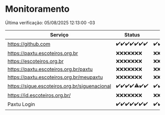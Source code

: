 # Monitoramento

Última verificação: 05/08/2025 12:13:00 -03

|Serviço|Status|Últimas 24h|
|---|---|---|
|https://github.com|<span title="2025-07-29: OK=22">✔️</span><span title="2025-07-30: OK=23">✔️</span><span title="2025-07-31: OK=23">✔️</span><span title="2025-08-01: OK=22">✔️</span><span title="2025-08-02: OK=23">✔️</span><span title="2025-08-03: OK=22">✔️</span><span title="2025-08-04: OK=14">✔️</span>|<span title="04/08/2025 13:14:00 -03 : 200">✔️</span><span title="04/08/2025 14:15:00 -03 : 200">✔️</span><span title="04/08/2025 15:15:00 -03 : 200">✔️</span><span title="04/08/2025 16:12:00 -03 : 200">✔️</span><span title="04/08/2025 17:12:00 -03 : 200">✔️</span><span title="04/08/2025 18:10:00 -03 : 200">✔️</span><span title="04/08/2025 19:10:00 -03 : 200">✔️</span><span title="04/08/2025 20:10:00 -03 : 200">✔️</span><span title="04/08/2025 21:54:00 -03 : 200">✔️</span><span title="04/08/2025 23:58:00 -03 : 200">✔️</span><span title="05/08/2025 01:06:00 -03 : 200">✔️</span><span title="05/08/2025 02:20:00 -03 : 200">✔️</span><span title="05/08/2025 03:18:00 -03 : 200">✔️</span><span title="05/08/2025 04:17:00 -03 : 200">✔️</span><span title="05/08/2025 05:15:00 -03 : 200">✔️</span><span title="05/08/2025 06:17:00 -03 : 200">✔️</span><span title="05/08/2025 07:12:00 -03 : 200">✔️</span><span title="05/08/2025 08:10:00 -03 : 200">✔️</span><span title="05/08/2025 09:21:00 -03 : 200">✔️</span><span title="05/08/2025 10:34:00 -03 : 200">✔️</span><span title="05/08/2025 11:15:00 -03 : 200">✔️</span><span title="05/08/2025 12:13:00 -03 : 200">✔️</span>|
|https://paxtu.escoteiros.org.br|<span title="2025-07-29: Falhas=22">❌</span><span title="2025-07-30: Falhas=23">❌</span><span title="2025-07-31: Falhas=23">❌</span><span title="2025-08-01: Falhas=22">❌</span><span title="2025-08-02: Falhas=23">❌</span><span title="2025-08-03: Falhas=22">❌</span><span title="2025-08-04: Falhas=14">❌</span>|<span title="04/08/2025 13:14:00 -03 : 403">❌</span><span title="04/08/2025 14:15:00 -03 : 403">❌</span><span title="04/08/2025 15:15:00 -03 : 403">❌</span><span title="04/08/2025 16:12:00 -03 : 403">❌</span><span title="04/08/2025 17:12:00 -03 : 403">❌</span><span title="04/08/2025 18:10:00 -03 : 403">❌</span><span title="04/08/2025 19:10:00 -03 : 403">❌</span><span title="04/08/2025 20:10:00 -03 : 403">❌</span><span title="04/08/2025 21:54:00 -03 : 403">❌</span><span title="04/08/2025 23:58:00 -03 : 403">❌</span><span title="05/08/2025 01:06:00 -03 : 403">❌</span><span title="05/08/2025 02:20:00 -03 : 403">❌</span><span title="05/08/2025 03:18:00 -03 : 403">❌</span><span title="05/08/2025 04:17:00 -03 : 403">❌</span><span title="05/08/2025 05:15:00 -03 : 403">❌</span><span title="05/08/2025 06:17:00 -03 : 403">❌</span><span title="05/08/2025 07:12:00 -03 : 403">❌</span><span title="05/08/2025 08:10:00 -03 : 403">❌</span><span title="05/08/2025 09:21:00 -03 : 403">❌</span><span title="05/08/2025 10:34:00 -03 : 403">❌</span><span title="05/08/2025 11:15:00 -03 : 403">❌</span><span title="05/08/2025 12:13:00 -03 : 403">❌</span>|
|https://escoteiros.org.br|<span title="2025-07-29: Falhas=22">❌</span><span title="2025-07-30: Falhas=23">❌</span><span title="2025-07-31: Falhas=23">❌</span><span title="2025-08-01: Falhas=22">❌</span><span title="2025-08-02: Falhas=23">❌</span><span title="2025-08-03: Falhas=22">❌</span><span title="2025-08-04: Falhas=14">❌</span>|<span title="04/08/2025 13:14:00 -03 : 403">❌</span><span title="04/08/2025 14:15:00 -03 : 403">❌</span><span title="04/08/2025 15:15:00 -03 : 403">❌</span><span title="04/08/2025 16:12:00 -03 : 403">❌</span><span title="04/08/2025 17:12:00 -03 : 403">❌</span><span title="04/08/2025 18:10:00 -03 : 403">❌</span><span title="04/08/2025 19:10:00 -03 : 403">❌</span><span title="04/08/2025 20:10:00 -03 : 403">❌</span><span title="04/08/2025 21:54:00 -03 : 403">❌</span><span title="04/08/2025 23:58:00 -03 : 403">❌</span><span title="05/08/2025 01:06:00 -03 : 403">❌</span><span title="05/08/2025 02:20:00 -03 : 403">❌</span><span title="05/08/2025 03:18:00 -03 : 403">❌</span><span title="05/08/2025 04:17:00 -03 : 403">❌</span><span title="05/08/2025 05:15:00 -03 : 403">❌</span><span title="05/08/2025 06:17:00 -03 : 403">❌</span><span title="05/08/2025 07:12:00 -03 : 403">❌</span><span title="05/08/2025 08:10:00 -03 : 403">❌</span><span title="05/08/2025 09:21:00 -03 : 403">❌</span><span title="05/08/2025 10:34:00 -03 : 403">❌</span><span title="05/08/2025 11:15:00 -03 : 403">❌</span><span title="05/08/2025 12:13:00 -03 : 403">❌</span>|
|https://paxtu.escoteiros.org.br/paxtu|<span title="2025-07-29: Falhas=22">❌</span><span title="2025-07-30: Falhas=23">❌</span><span title="2025-07-31: Falhas=23">❌</span><span title="2025-08-01: Falhas=22">❌</span><span title="2025-08-02: Falhas=23">❌</span><span title="2025-08-03: Falhas=22">❌</span><span title="2025-08-04: Falhas=14">❌</span>|<span title="04/08/2025 13:14:00 -03 : 403">❌</span><span title="04/08/2025 14:15:00 -03 : 403">❌</span><span title="04/08/2025 15:15:00 -03 : 403">❌</span><span title="04/08/2025 16:12:00 -03 : 403">❌</span><span title="04/08/2025 17:12:00 -03 : 403">❌</span><span title="04/08/2025 18:10:00 -03 : 403">❌</span><span title="04/08/2025 19:10:00 -03 : 403">❌</span><span title="04/08/2025 20:10:00 -03 : 403">❌</span><span title="04/08/2025 21:54:00 -03 : 403">❌</span><span title="04/08/2025 23:58:00 -03 : 403">❌</span><span title="05/08/2025 01:06:00 -03 : 403">❌</span><span title="05/08/2025 02:20:00 -03 : 403">❌</span><span title="05/08/2025 03:18:00 -03 : 403">❌</span><span title="05/08/2025 04:17:00 -03 : 403">❌</span><span title="05/08/2025 05:15:00 -03 : 403">❌</span><span title="05/08/2025 06:17:00 -03 : 403">❌</span><span title="05/08/2025 07:12:00 -03 : 403">❌</span><span title="05/08/2025 08:10:00 -03 : 403">❌</span><span title="05/08/2025 09:21:00 -03 : 403">❌</span><span title="05/08/2025 10:34:00 -03 : 403">❌</span><span title="05/08/2025 11:15:00 -03 : 403">❌</span><span title="05/08/2025 12:13:00 -03 : 403">❌</span>|
|https://paxtu.escoteiros.org.br/meupaxtu|<span title="2025-07-29: Falhas=22">❌</span><span title="2025-07-30: Falhas=23">❌</span><span title="2025-07-31: Falhas=23">❌</span><span title="2025-08-01: Falhas=22">❌</span><span title="2025-08-02: Falhas=23">❌</span><span title="2025-08-03: Falhas=22">❌</span><span title="2025-08-04: Falhas=14">❌</span>|<span title="04/08/2025 13:14:00 -03 : 403">❌</span><span title="04/08/2025 14:15:00 -03 : 403">❌</span><span title="04/08/2025 15:15:00 -03 : 403">❌</span><span title="04/08/2025 16:12:00 -03 : 403">❌</span><span title="04/08/2025 17:12:00 -03 : 403">❌</span><span title="04/08/2025 18:10:00 -03 : 403">❌</span><span title="04/08/2025 19:10:00 -03 : 403">❌</span><span title="04/08/2025 20:10:00 -03 : 403">❌</span><span title="04/08/2025 21:54:00 -03 : 403">❌</span><span title="04/08/2025 23:58:00 -03 : 403">❌</span><span title="05/08/2025 01:06:00 -03 : 403">❌</span><span title="05/08/2025 02:20:00 -03 : 403">❌</span><span title="05/08/2025 03:18:00 -03 : 403">❌</span><span title="05/08/2025 04:17:00 -03 : 403">❌</span><span title="05/08/2025 05:15:00 -03 : 403">❌</span><span title="05/08/2025 06:17:00 -03 : 403">❌</span><span title="05/08/2025 07:12:00 -03 : 403">❌</span><span title="05/08/2025 08:10:00 -03 : 403">❌</span><span title="05/08/2025 09:21:00 -03 : 403">❌</span><span title="05/08/2025 10:34:00 -03 : 403">❌</span><span title="05/08/2025 11:15:00 -03 : 403">❌</span><span title="05/08/2025 12:13:00 -03 : 403">❌</span>|
|https://sigue.escoteiros.org.br/siguenacional|<span title="2025-07-29: OK=22">✔️</span><span title="2025-07-30: OK=23">✔️</span><span title="2025-07-31: OK=23">✔️</span><span title="2025-08-01: OK=22">✔️</span><span title="2025-08-02: OK=22, Falhas=1">⚠️</span><span title="2025-08-03: OK=22">✔️</span><span title="2025-08-04: OK=14">✔️</span>|<span title="04/08/2025 13:14:00 -03 : 200">✔️</span><span title="04/08/2025 14:15:00 -03 : 200">✔️</span><span title="04/08/2025 15:15:00 -03 : 200">✔️</span><span title="04/08/2025 16:12:00 -03 : 200">✔️</span><span title="04/08/2025 17:12:00 -03 : 200">✔️</span><span title="04/08/2025 18:10:00 -03 : 200">✔️</span><span title="04/08/2025 19:10:00 -03 : 200">✔️</span><span title="04/08/2025 20:10:00 -03 : 200">✔️</span><span title="04/08/2025 21:54:00 -03 : 200">✔️</span><span title="04/08/2025 23:58:00 -03 : 200">✔️</span><span title="05/08/2025 01:06:00 -03 : 200">✔️</span><span title="05/08/2025 02:20:00 -03 : 200">✔️</span><span title="05/08/2025 03:18:00 -03 : 200">✔️</span><span title="05/08/2025 04:17:00 -03 : 200">✔️</span><span title="05/08/2025 05:15:00 -03 : 200">✔️</span><span title="05/08/2025 06:17:00 -03 : 200">✔️</span><span title="05/08/2025 07:12:00 -03 : 200">✔️</span><span title="05/08/2025 08:10:00 -03 : 200">✔️</span><span title="05/08/2025 09:21:00 -03 : 200">✔️</span><span title="05/08/2025 10:34:00 -03 : 200">✔️</span><span title="05/08/2025 11:15:00 -03 : 200">✔️</span><span title="05/08/2025 12:13:00 -03 : 200">✔️</span>|
|https://id.escoteiros.org.br/|<span title="2025-07-29: Falhas=22">❌</span><span title="2025-07-30: Falhas=23">❌</span><span title="2025-07-31: Falhas=23">❌</span><span title="2025-08-01: Falhas=22">❌</span><span title="2025-08-02: Falhas=23">❌</span><span title="2025-08-03: Falhas=22">❌</span><span title="2025-08-04: Falhas=14">❌</span>|<span title="04/08/2025 13:14:00 -03 : 403">❌</span><span title="04/08/2025 14:15:00 -03 : 403">❌</span><span title="04/08/2025 15:15:00 -03 : 403">❌</span><span title="04/08/2025 16:12:00 -03 : 403">❌</span><span title="04/08/2025 17:12:00 -03 : 403">❌</span><span title="04/08/2025 18:10:00 -03 : 403">❌</span><span title="04/08/2025 19:10:00 -03 : 403">❌</span><span title="04/08/2025 20:10:00 -03 : 403">❌</span><span title="04/08/2025 21:54:00 -03 : 403">❌</span><span title="04/08/2025 23:58:00 -03 : 403">❌</span><span title="05/08/2025 01:06:00 -03 : 403">❌</span><span title="05/08/2025 02:20:00 -03 : 403">❌</span><span title="05/08/2025 03:18:00 -03 : 403">❌</span><span title="05/08/2025 04:17:00 -03 : 403">❌</span><span title="05/08/2025 05:15:00 -03 : 403">❌</span><span title="05/08/2025 06:17:00 -03 : 403">❌</span><span title="05/08/2025 07:12:00 -03 : 403">❌</span><span title="05/08/2025 08:10:00 -03 : 403">❌</span><span title="05/08/2025 09:21:00 -03 : 403">❌</span><span title="05/08/2025 10:34:00 -03 : 403">❌</span><span title="05/08/2025 11:15:00 -03 : 403">❌</span><span title="05/08/2025 12:13:00 -03 : 403">❌</span>|
|Paxtu Login|<span title="2025-07-29: OK=22">✔️</span><span title="2025-07-30: OK=23">✔️</span><span title="2025-07-31: OK=23">✔️</span><span title="2025-08-01: OK=22">✔️</span><span title="2025-08-02: OK=23">✔️</span><span title="2025-08-03: OK=22">✔️</span><span title="2025-08-04: OK=14">✔️</span>|<span title="04/08/2025 13:14:00 -03 : 200">✔️</span><span title="04/08/2025 14:15:00 -03 : 200">✔️</span><span title="04/08/2025 15:15:00 -03 : 200">✔️</span><span title="04/08/2025 16:12:00 -03 : 200">✔️</span><span title="04/08/2025 17:12:00 -03 : 200">✔️</span><span title="04/08/2025 18:10:00 -03 : 200">✔️</span><span title="04/08/2025 19:10:00 -03 : 200">✔️</span><span title="04/08/2025 20:10:00 -03 : 200">✔️</span><span title="04/08/2025 21:54:00 -03 : 200">✔️</span><span title="04/08/2025 23:58:00 -03 : 200">✔️</span><span title="05/08/2025 01:06:00 -03 : 200">✔️</span><span title="05/08/2025 02:20:00 -03 : 200">✔️</span><span title="05/08/2025 03:18:00 -03 : 200">✔️</span><span title="05/08/2025 04:17:00 -03 : 200">✔️</span><span title="05/08/2025 05:15:00 -03 : 200">✔️</span><span title="05/08/2025 06:17:00 -03 : 200">✔️</span><span title="05/08/2025 07:12:00 -03 : 200">✔️</span><span title="05/08/2025 08:10:00 -03 : 200">✔️</span><span title="05/08/2025 09:21:00 -03 : 200">✔️</span><span title="05/08/2025 10:34:00 -03 : 200">✔️</span><span title="05/08/2025 11:15:00 -03 : 200">✔️</span><span title="05/08/2025 12:13:00 -03 : 200">✔️</span>|
